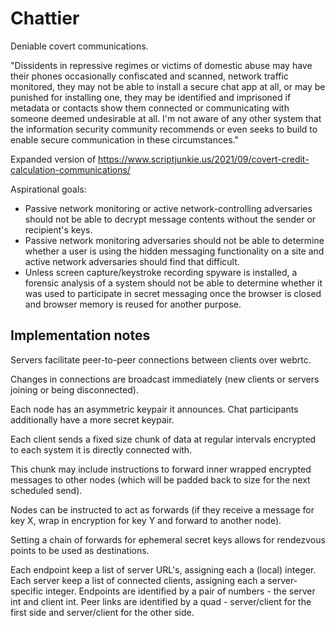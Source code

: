 # Chattier

Deniable covert communications.

"Dissidents in repressive regimes or victims of domestic abuse may have their phones occasionally confiscated and scanned, network traffic monitored, they may not be able to install a secure chat app at all, or may be punished for installing one, they may be identified and imprisoned if metadata or contacts show them connected or communicating with someone deemed undesirable at all. I'm not aware of any other system that the information security community recommends or even seeks to build to enable secure communication in these circumstances."

Expanded version of https://www.scriptjunkie.us/2021/09/covert-credit-calculation-communications/

Aspirational goals:
- Passive network monitoring or active network-controlling adversaries should not be able to decrypt message contents without the sender or recipient's keys.
- Passive network monitoring adversaries should not be able to determine whether a user is using the hidden messaging functionality on a site and active network adversaries should find that difficult.
- Unless screen capture/keystroke recording spyware is installed, a forensic analysis of a system should not be able to determine whether it was used to participate in secret messaging once the browser is closed and browser memory is reused for another purpose.

## Implementation notes

Servers facilitate peer-to-peer connections between clients over webrtc.

Changes in connections are broadcast immediately (new clients or servers joining or being disconnected).

Each node has an asymmetric keypair it announces. Chat participants additionally have a more secret keypair.

Each client sends a fixed size chunk of data at regular intervals encrypted to each system it is directly connected with.

This chunk may include instructions to forward inner wrapped encrypted messages to other nodes (which will be padded back to size for the next scheduled send).

Nodes can be instructed to act as forwards (if they receive a message for key X, wrap in encryption for key Y and forward to another node).

Setting a chain of forwards for ephemeral secret keys allows for rendezvous points to be used as destinations.

Each endpoint keep a list of server URL's, assigning each a (local) integer.
Each server keep a list of connected clients, assigning each a server-specific integer.
Endpoints are identified by a pair of numbers - the server int and client int.
Peer links are identified by a quad - server/client for the first side and server/client for the other side.
